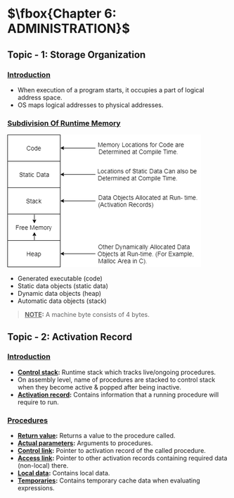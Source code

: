# $\fbox{Chapter 6: ADMINISTRATION}$





## **Topic - 1: Storage Organization**

### <u>Introduction</u>

- When execution of a program starts, it occupies a part of logical address space.
- OS maps logical addresses to physical addresses.


### <u>Subdivision Of Runtime Memory</u>

![Runtime Memory](./media/image32.png)

- Generated executable (code)
- Static data objects (static data)
- Dynamic data objects (heap)
- Automatic data objects (stack)

>**<u>NOTE</u>:**
>A machine byte consists of 4 bytes.



## **Topic - 2: Activation Record**

### <u>Introduction</u>

- **<u>Control stack</u>:** Runtime stack which tracks live/ongoing procedures.
- On assembly level, name of procedures are stacked to control stack when they become active & popped after being inactive.
- **<u>Activation record</u>:** Contains information that a running procedure will require to run.


### <u>Procedures</u>

- **<u>Return value</u>:** Returns a value to the procedure called.
- **<u>Actual parameters</u>:** Arguments to procedures.
- **<u>Control link</u>:** Pointer to activation record of the called procedure.
- **<u>Access link</u>:** Pointer to other activation records containing required data (non-local) there.
- **<u>Local data</u>:** Contains local data.
- **<u>Temporaries</u>:** Contains temporary cache data when evaluating expressions.
